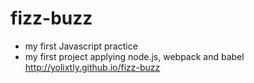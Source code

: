 # fizz-buzz
- my first Javascript practice
- my first project applying node.js,  webpack and babel
http://yolixtly.github.io/fizz-buzz
